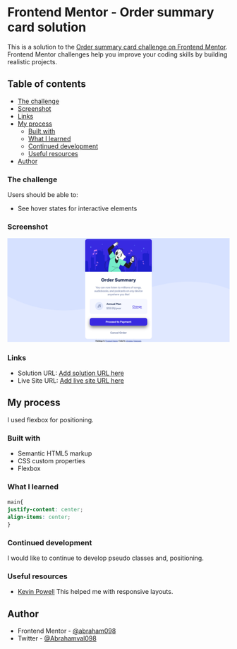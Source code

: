 # Frontend Mentor - Order summary card solution

This is a solution to the [Order summary card challenge on Frontend Mentor](https://www.frontendmentor.io/challenges/order-summary-component-QlPmajDUj). Frontend Mentor challenges help you improve your coding skills by building realistic projects.

## Table of contents
  - [The challenge](#the-challenge)
  - [Screenshot](#screenshot)
  - [Links](#links)
- [My process](#my-process)
  - [Built with](#built-with)
  - [What I learned](#what-i-learned)
  - [Continued development](#continued-development)
  - [Useful resources](#useful-resources)
- [Author](#author)


### The challenge

Users should be able to:

- See hover states for interactive elements

### Screenshot

![Screen-shot](Screen-shot.png)

### Links

- Solution URL: [Add solution URL here](https://github.com/abraham098/Order-Summary-Component)
- Live Site URL: [Add live site URL here](https://abraham098.github.io/Order-Summary-Component/)

## My process
I used flexbox for positioning.
### Built with

- Semantic HTML5 markup
- CSS custom properties
- Flexbox

### What I learned

```css
main{
justify-content: center;
align-items: center;
}
```

### Continued development

I would like to continue to develop pseudo classes and, positioning.


### Useful resources

- [Kevin Powell](kevinpowell.co) This helped me with responsive layouts.

## Author

- Frontend Mentor - [@abraham098](https://www.frontendmentor.io/profile/abraham098)
- Twitter - [@Abrahamval098](https://twitter.com/Abrahamval098)
